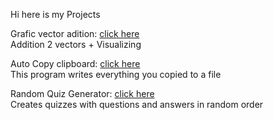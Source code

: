 
Hi here is my Projects

Grafic vector adition: [click here](https://github.com/agi-developr/Projects/blob/main/Vector_2D/Vector_2D.py)  
Addition 2 vectors + Visualizing

Auto Copy clipboard: [click here](https://github.com/agi-developr/Projects/blob/main/Auto_copy/auto_copy.py)  
This program writes everything you copied to a file

Random Quiz Generator: [click here](https://github.com/agi-developr/Projects/blob/main/Automate_The-Boring_Stuff_With_Python/randomQuizGenerator/randomQuizGenerator.py)  
Creates quizzes with questions and answers in random order

